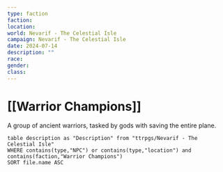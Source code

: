 ```yaml
---
type: faction
faction: 
location: 
world: Nevarif - The Celestial Isle
campaign: Nevarif - The Celestial Isle
date: 2024-07-14
description: ""
race: 
gender: 
class:
---
```

# [[Warrior Champions]]

A group of ancient warriors, tasked by gods with saving the entire plane.

```dataview
table description as "Description" from "ttrpgs/Nevarif - The Celestial Isle"
WHERE contains(type,"NPC") or contains(type,"location") and contains(faction,"Warrior Champions")
SORT file.name ASC
```